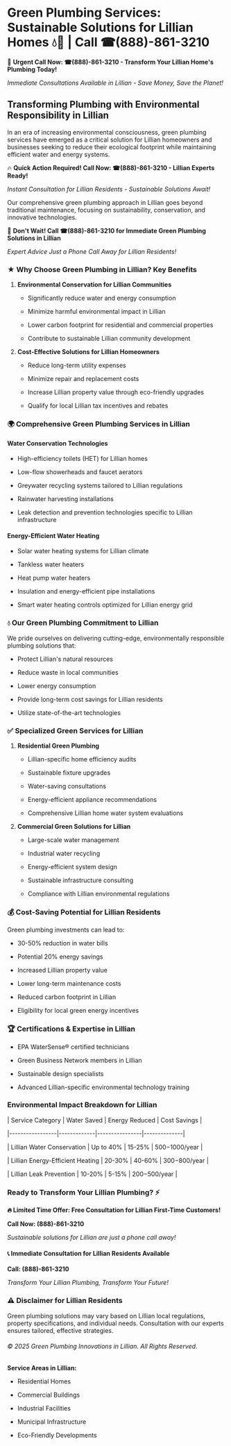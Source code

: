 # Green Plumbing Services: Sustainable Solutions for Lillian Homes 💧🌿 | Call ☎(888)-861-3210

🚨 **Urgent Call Now: ☎(888)-861-3210 - Transform Your Lillian Home's Plumbing Today!**
*Immediate Consultations Available in Lillian - Save Money, Save the Planet!*

## Transforming Plumbing with Environmental Responsibility in Lillian

In an era of increasing environmental consciousness, green plumbing services have emerged as a critical solution for Lillian homeowners and businesses seeking to reduce their ecological footprint while maintaining efficient water and energy systems. 

🔥 **Quick Action Required! Call Now: ☎(888)-861-3210 - Lillian Experts Ready!**
*Instant Consultation for Lillian Residents - Sustainable Solutions Await!*

Our comprehensive green plumbing approach in Lillian goes beyond traditional maintenance, focusing on sustainability, conservation, and innovative technologies.

🚨 **Don't Wait! Call ☎(888)-861-3210 for Immediate Green Plumbing Solutions in Lillian**
*Expert Advice Just a Phone Call Away for Lillian Residents!*

### ★ Why Choose Green Plumbing in Lillian? Key Benefits

1. **Environmental Conservation for Lillian Communities** 
   - Significantly reduce water and energy consumption
   - Minimize harmful environmental impact in Lillian
   - Lower carbon footprint for residential and commercial properties
   - Contribute to sustainable Lillian community development

2. **Cost-Effective Solutions for Lillian Homeowners** 
   - Reduce long-term utility expenses
   - Minimize repair and replacement costs
   - Increase Lillian property value through eco-friendly upgrades
   - Qualify for local Lillian tax incentives and rebates

### 🌍 Comprehensive Green Plumbing Services in Lillian

#### Water Conservation Technologies
- High-efficiency toilets (HET) for Lillian homes
- Low-flow showerheads and faucet aerators
- Greywater recycling systems tailored to Lillian regulations
- Rainwater harvesting installations
- Leak detection and prevention technologies specific to Lillian infrastructure

#### Energy-Efficient Water Heating
- Solar water heating systems for Lillian climate
- Tankless water heaters
- Heat pump water heaters
- Insulation and energy-efficient pipe installations
- Smart water heating controls optimized for Lillian energy grid

### 💧 Our Green Plumbing Commitment to Lillian

We pride ourselves on delivering cutting-edge, environmentally responsible plumbing solutions that:
- Protect Lillian's natural resources
- Reduce waste in local communities
- Lower energy consumption
- Provide long-term cost savings for Lillian residents
- Utilize state-of-the-art technologies

### ✅ Specialized Green Services for Lillian

1. **Residential Green Plumbing**
   - Lillian-specific home efficiency audits
   - Sustainable fixture upgrades
   - Water-saving consultations
   - Energy-efficient appliance recommendations
   - Comprehensive Lillian home water system evaluations

2. **Commercial Green Solutions for Lillian**
   - Large-scale water management
   - Industrial water recycling
   - Energy-efficient system design
   - Sustainable infrastructure consulting
   - Compliance with Lillian environmental regulations

### 💰 Cost-Saving Potential for Lillian Residents

Green plumbing investments can lead to:
- 30-50% reduction in water bills
- Potential 20% energy savings
- Increased Lillian property value
- Lower long-term maintenance costs
- Reduced carbon footprint in Lillian
- Eligibility for local green energy incentives

### 🏆 Certifications & Expertise in Lillian

- EPA WaterSense® certified technicians
- Green Business Network members in Lillian
- Sustainable design specialists
- Advanced Lillian-specific environmental technology training

### Environmental Impact Breakdown for Lillian

| Service Category | Water Saved | Energy Reduced | Cost Savings |
|-----------------|-------------|----------------|--------------|
| Lillian Water Conservation | Up to 40% | 15-25% | $500-$1000/year |
| Lillian Energy-Efficient Heating | 20-30% | 40-60% | $300-$800/year |
| Lillian Leak Prevention | 10-20% | 5-15% | $200-$500/year |

### Ready to Transform Your Lillian Plumbing? ⚡

**🔥 Limited Time Offer: Free Consultation for Lillian First-Time Customers!**

**Call Now: (888)-861-3210**
*Sustainable solutions for Lillian are just a phone call away!*

#### 📞 Immediate Consultation for Lillian Residents Available

**Call: (888)-861-3210**
*Transform Your Lillian Plumbing, Transform Your Future!*

### ⚠️ Disclaimer for Lillian Residents

Green plumbing solutions may vary based on Lillian local regulations, property specifications, and individual needs. Consultation with our experts ensures tailored, effective strategies.

###### © 2025 Green Plumbing Innovations in Lillian. All Rights Reserved.

**Service Areas in Lillian:** 
- Residential Homes
- Commercial Buildings
- Industrial Facilities
- Municipal Infrastructure
- Eco-Friendly Developments